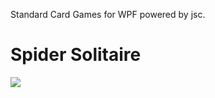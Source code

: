 Standard Card Games for WPF powered by jsc.

# Spider Solitaire #
[![](http://avaloncardgames.googlecode.com/svn/trunk/AvalonCardGames/AvalonCardGames.Spider/web/assets/AvalonCardGames.Spider/Screenshot.png)](http://nonoba.com/zproxy/avalon-spider-solitaire)